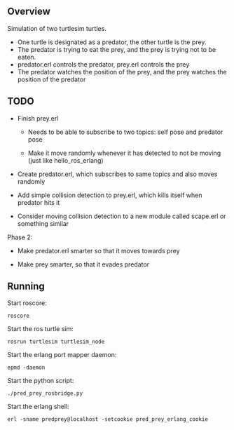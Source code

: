 
## Overview

Simulation of two turtlesim turtles.

- One turtle is designated as a predator, the other turtle is the prey.  
- The predator is trying to eat the prey, and the prey is trying not to be eaten.
- predator.erl controls the predator, prey.erl controls the prey
- The predator watches the position of the prey, and the prey watches the position of the predator


## TODO

- Finish prey.erl

  - Needs to be able to subscribe to two topics: self pose and predator pose

  - Make it move randomly whenever it has detected to not be moving (just like hello_ros_erlang)

- Create predator.erl, which subscribes to same topics and also moves randomly

- Add simple collision detection to prey.erl, which kills itself when predator hits it

- Consider moving collision detection to a new module called scape.erl or something similar


Phase 2:

- Make predator.erl smarter so that it moves towards prey

- Make prey smarter, so that it evades predator


## Running

Start roscore:

    roscore

Start the ros turtle sim:

    rosrun turtlesim turtlesim_node

Start the erlang port mapper daemon:

    epmd -daemon 

Start the python script:

    ./pred_prey_rosbridge.py

Start the erlang shell:

    erl -sname predprey@localhost -setcookie pred_prey_erlang_cookie

